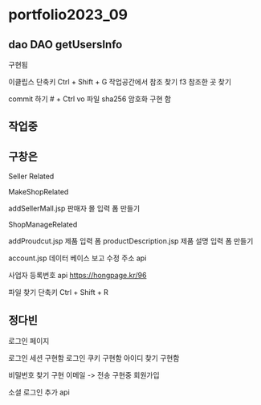 # portfolio2023_09

dao DAO getUsersInfo 
-----------------------------------------------------------------------------------------
구현됨 

이클립스 단축키 
Ctrl + Shift + G 작업공간에서 참조 찾기 f3 참조한 곳 찾기 

commit 하기 # + Ctrl
vo 파일 
sha256 암호화 구현 함 

작업중 
------------------------------------------------------------------------------------

구창은 
----------------------------------
Seller Related

MakeShopRelated

addSellerMall.jsp
판매자 몰  입력 폼 만들기

ShopManageRelated

addProudcut.jsp
제품 입력 폼
productDescription.jsp
제품 설명 입력 폼 만들기

account.jsp
데이터 베이스 보고 수정
주소 api 

사업자 등록번호 api 
https://hongpage.kr/96

파일 찾기 단축키
Ctrl + Shift + R 


정다빈
---------------------------------------
로그인 페이지 

로그인 세션 구현함
로그인 쿠키 구현함 
아이디 찾기 구현함  

비밀번호 찾기 구현 
이메일 -> 전송 구현중
회원가입 

소셜 로그인 추가 api


